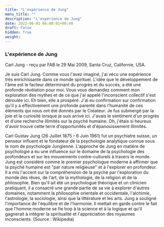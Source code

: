 ```yaml
---
title: "L'expérience de Jung"
menu_title: ""
description: "L'expérience de Jung"
date: 2022-06-01 06:00:01+00:49
draft: False
hidden: True
weight:
---
```

### L'expérience de Jung

Carl Jung - reçu par FAB le 29 Mai 2009, Santa Cruz, Californie, USA.

Je suis Carl Jung.
Comme vous l'avez imaginé, j'ai vécu une expérience très enrichissante dans ce monde spirituel. L'idée que le développement de l'âme est le facteur déterminant du progrès et du succès, a été une profonde révélation pour moi.
Vous vous demandez comment mon exploration des mythes et de ce que j'ai appelé l'inconscient collectif s'est déroulée ici.
Eh bien, elle a prospéré. J'ai eu confirmation sur confirmation qu'il y a effectivement une profonde parenté dans l'humanité de ces éléments qui nous ont été donnés par le Créateur.
Je fus submergé par la joie et la curiosité lorsque je suis arrivé ici. J'avais le sentiment d'un progrès et d'une recherche illimités sur la psyché humaine. Oh, j'étais si heureux d'avoir trouvé cette terre d'opportunités et d'épanouissement illimités.

Carl Gustav Jung (26 Juillet 1875 - 6 Juin 1961) fut un psychiatre suisse, un penseur influent et le fondateur de la psychologie analytique connue sous le 
nom de psychologie Jungienne. L'approche de Jung en matière de psychologie a eu une influence sur le domaine de la psychologie des profondeurs et sur les mouvements contre-culturels à travers le monde. Jung est considéré comme le premier psychologue moderne à affirmer que la psyché humaine est "par nature religieuse" et à l'explorer en profondeur. Il a mis l'accent sur la compréhension de la psyché par l'exploration du monde des rêves, de l'art, de la mythologie, de la religion et de la philosophie. Bien qu'il ait été un psychologue théorique et un clinicien pratiquant, il a consacré une grande partie de sa vie à explorer d'autres domaines, notamment la philosophie orientale et occidentale, l'alchimie, l'astrologie, la sociologie, ainsi que la littérature et les arts. Jung a souligné l'importance de l'équilibre et de l'harmonie. Il mettait en garde contre le fait que l'homme moderne se fie trop à la science et à la logique et qu'il gagnerait à intégrer la spiritualité et l'appréciation des royaumes inconscients. (Source : Wikipedia)